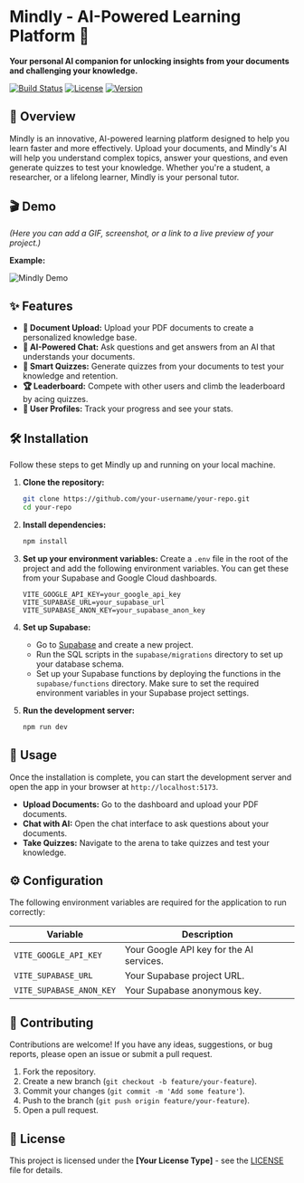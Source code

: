 # Mindly - AI-Powered Learning Platform 🚀

**Your personal AI companion for unlocking insights from your documents and challenging your knowledge.**

[![Build Status](https://img.shields.io/badge/build-passing-brightgreen)](https://github.com)
[![License](https://img.shields.io/badge/license-MIT-blue)](https://github.com/your-username/your-repo/blob/main/LICENSE)
[![Version](https://img.shields.io/badge/version-1.0.0-orange)](https://github.com/your-username/your-repo)

## 🌟 Overview

Mindly is an innovative, AI-powered learning platform designed to help you learn faster and more effectively. Upload your documents, and Mindly's AI will help you understand complex topics, answer your questions, and even generate quizzes to test your knowledge. Whether you're a student, a researcher, or a lifelong learner, Mindly is your personal tutor.

## 🎬 Demo

*(Here you can add a GIF, screenshot, or a link to a live preview of your project.)*

**Example:**

![Mindly Demo](httpss://via.placeholder.com/800x400.png?text=Mindly+Demo+Screenshot)

## ✨ Features

- **📄 Document Upload:** Upload your PDF documents to create a personalized knowledge base.
- **🤖 AI-Powered Chat:** Ask questions and get answers from an AI that understands your documents.
- **🧠 Smart Quizzes:** Generate quizzes from your documents to test your knowledge and retention.
- **🏆 Leaderboard:** Compete with other users and climb the leaderboard by acing quizzes.
- **👤 User Profiles:** Track your progress and see your stats.

## 🛠️ Installation

Follow these steps to get Mindly up and running on your local machine.

1.  **Clone the repository:**
    ```bash
    git clone https://github.com/your-username/your-repo.git
    cd your-repo
    ```

2.  **Install dependencies:**
    ```bash
    npm install
    ```

3.  **Set up your environment variables:**
    Create a `.env` file in the root of the project and add the following environment variables. You can get these from your Supabase and Google Cloud dashboards.
    ```
    VITE_GOOGLE_API_KEY=your_google_api_key
    VITE_SUPABASE_URL=your_supabase_url
    VITE_SUPABASE_ANON_KEY=your_supabase_anon_key
    ```

4.  **Set up Supabase:**
    - Go to [Supabase](https://supabase.com/) and create a new project.
    - Run the SQL scripts in the `supabase/migrations` directory to set up your database schema.
    - Set up your Supabase functions by deploying the functions in the `supabase/functions` directory. Make sure to set the required environment variables in your Supabase project settings.

5.  **Run the development server:**
    ```bash
    npm run dev
    ```

## 🚀 Usage

Once the installation is complete, you can start the development server and open the app in your browser at `http://localhost:5173`.

- **Upload Documents:** Go to the dashboard and upload your PDF documents.
- **Chat with AI:** Open the chat interface to ask questions about your documents.
- **Take Quizzes:** Navigate to the arena to take quizzes and test your knowledge.

## ⚙️ Configuration

The following environment variables are required for the application to run correctly:

| Variable                 | Description                               |
| ------------------------ | ----------------------------------------- |
| `VITE_GOOGLE_API_KEY`    | Your Google API key for the AI services.  |
| `VITE_SUPABASE_URL`      | Your Supabase project URL.                |
| `VITE_SUPABASE_ANON_KEY` | Your Supabase anonymous key.              |

## 🤝 Contributing

Contributions are welcome! If you have any ideas, suggestions, or bug reports, please open an issue or submit a pull request.

1.  Fork the repository.
2.  Create a new branch (`git checkout -b feature/your-feature`).
3.  Commit your changes (`git commit -m 'Add some feature'`).
4.  Push to the branch (`git push origin feature/your-feature`).
5.  Open a pull request.

## 📄 License

This project is licensed under the **[Your License Type]** - see the [LICENSE](LICENSE) file for details.
